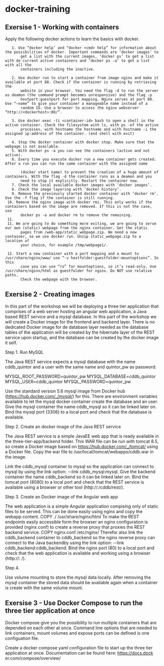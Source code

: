 # docker-training

## Exersise 1 - Working with containers

Apply the following docker actions to learn the basics with docker.

       1. Use “docker help’ and “docker <cmd> help” for information about the possibilities of docker. Important commands are ‘docker images’ to
           get a list with the current images, ‘docker ps’ to get a list with de current active containers and ‘docker ps -a’ to get a list with all the
           containers including the inactive.

       2. Use docker run to start a container from image nginx and make it available at port 88. Check if the container is running by retrieving the
           website in your browser. You need the flag -d to run the server as deamon (the command prompt becomes unresponsive) and the flag -p
           hostport:guestport for port mapping. Nginx serves at port 80. Use “—name” to give your container a manageable name instead of a
           random ID. Use a browser to access the nginx webserver “http://<dockerhost>:88/”.

       3. Use docker exec -ti <container-id> bash to open a shell in the active container. Check the filesystem with ls, with ps -ef the active
           processes, with hostname the hostname and with hostname -i the assigned ip-address of the container. (end shell with exit)

       4. Stop the docker container with docker stop. Make sure that the webpage is not available.
       5. With docker ps -a you can see the containers (active and not active).
       6. Every time you execute docker run a new container gets created. After a run you can run the same container with the assigned name

           (docker start name) to prevent the creation of a huge amount of containers. With the flag -d the container runs as a deamon and you
           need to stop it explicitly. Restart the container now.
       7. Check the local available docker images with ‘docker images’.
       8. Check the image layering with ‘docker history’.
       9. Remove the previously started docker container with ‘docker rm’. Use the -f flag if the container is still running.
     10. Remove the nginx image with docker rmi. This only works if the containers based on the image are removed. If this is not the case, use
           docker ps -a and docker rm to remove the remaining.
     11.
     11. We are going to do something more exiting, we are going to serve our own (static) webpage from the nginx container. Get the static
           pages from /web-app/static_webpage.zip. We need a new container, so we use docker run. Unzip static_webpage.zip to a location of
           your choice, for example /tmp/webpage1/.

     12. Start a new container with a port mapping and a mount to /usr/share/nginx/www/ use “-v hostfolder:guestfolder:mountoptions”. In this
           case you can use “ro” for mountoptions, so it’s read-only. Use /usr/share/nginx/html as guestfolder for nginx. Do NOT use relative paths.
           Check the webpage with the browser.

## Exersise 2 - Creating images

In this part of the workshop we will be deploying a three tier application that comprises of a web server hosting an angular web application, a Java
based REST service and a mysql database. In this part of the workshop we will create a Docker image for the frontend and backend layer. There
is no dedicated Docker image for de database layer needed as the database tables of the application will be created by the hibernate layer of the
REST service upon startup, and the database can be created by the docker image it self.

Step 1. Run MySQL

The Java REST service expects a mysql database with the name cddb_quintor and a user with the same name and quintor_pw as password.

MYSQL_ROOT_PASSWORD=quintor_pw
MYSQL_DATABASE=cddb_quintor
MYSQL_USER=cddb_quintor
MYSQL_PASSWORD=quintor_pw

Use the standard version 5.6 mysql image from Docker hub (https://hub.docker.com/_/mysql/) for this. There are environment variables available to let the mysql docker container create the database and an user. Give the mysql container the name cddb_mysql so it can be linked later on. Bind the
mysql port (3306) to a local port and check that the database is available.

Step 2. Create an docker image of the Java REST service

The Java REST service is a simple JavaEE web app that is ready available in the three-tier-app/backend folder. This WAR file can be run with
tomcat 8.5, so create a Docker image based on https://hub.docker.com/_/tomcat/ using a Docker file. Copy the war file to /usr/local/tomcat/webapps/cddb.war in the image.

Link the cddb_mysql container to mysql so
the application can connect to mysql by using the link option: --link cddb_mysql:mysql. Give the backend container the name cddb_backend so it can be linked later on. Bind the tomcat port
(8080) to a local port and check that the REST service is available using a browser or other tool (http://<dockerhost>:<bindport>/cddb/rest/).

Step 3. Create an Docker image of the Angular web app

The web application is a simple Angular application compising only of static files to be served. This can be done easily using nginx and copy the webapp content.
COPY ./ /usr/share/nginx/html
To make the REST endpoints easily accessible form the browser an nginx configuration is provided (nginx.conf) to create a reverse proxy that proxies the
REST backend service.
COPY nginx.conf /etc/nginx/
Therefor also link the cddb_backend container to cddb_backend so the nginx reverse proxy can connect to the Java
backendby using the link option: --link cddb_backend:cddb_backend. Bind the nginx port (80) to a local port and check that the web application is available and working using a browser (http://<dockerhost>:
<bindport>/).

Step 4.

Use volume mounting to store the mysql data locally. After removing the mysql container the stored data should be available again when a 
container is create with the same volume mount.

## Exersise 3 - Use Docker Compose to run the three tier application at once

Docker compose give you the possibility to run multiple containers that are depended on each other at once. Command line options that are
needed to link containers, mount volumes and expose ports can be defined is one configuation file.

Create a docker compose yaml configuration file to start up the three tier application at once. Documentation can be found here: https://docs.dock
er.com/compose/overview/
